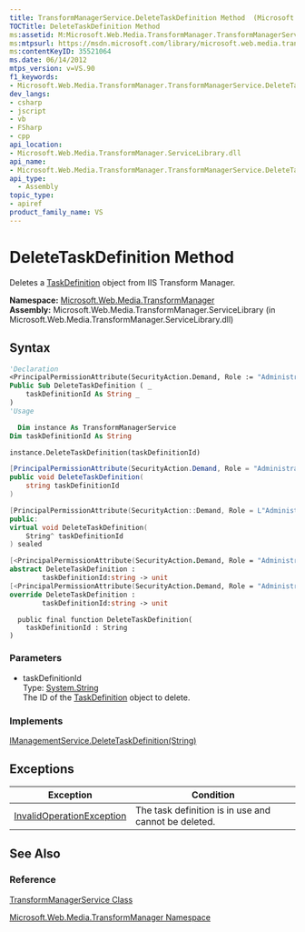 ```yaml
---
title: TransformManagerService.DeleteTaskDefinition Method  (Microsoft.Web.Media.TransformManager)
TOCTitle: DeleteTaskDefinition Method
ms:assetid: M:Microsoft.Web.Media.TransformManager.TransformManagerService.DeleteTaskDefinition(System.String)
ms:mtpsurl: https://msdn.microsoft.com/library/microsoft.web.media.transformmanager.transformmanagerservice.deletetaskdefinition(v=VS.90)
ms:contentKeyID: 35521064
ms.date: 06/14/2012
mtps_version: v=VS.90
f1_keywords:
- Microsoft.Web.Media.TransformManager.TransformManagerService.DeleteTaskDefinition
dev_langs:
- csharp
- jscript
- vb
- FSharp
- cpp
api_location:
- Microsoft.Web.Media.TransformManager.ServiceLibrary.dll
api_name:
- Microsoft.Web.Media.TransformManager.TransformManagerService.DeleteTaskDefinition
api_type:
  - Assembly
topic_type:
- apiref
product_family_name: VS
---
```


# DeleteTaskDefinition Method

Deletes a [TaskDefinition](taskdefinition-class-microsoft-web-media-transformmanager.md) object from IIS Transform Manager.

**Namespace:**  [Microsoft.Web.Media.TransformManager](microsoft-web-media-transformmanager-namespace.md)  
**Assembly:**  Microsoft.Web.Media.TransformManager.ServiceLibrary (in Microsoft.Web.Media.TransformManager.ServiceLibrary.dll)

## Syntax

```vb
'Declaration
<PrincipalPermissionAttribute(SecurityAction.Demand, Role := "Administrators")> _
Public Sub DeleteTaskDefinition ( _
    taskDefinitionId As String _
)
'Usage

  Dim instance As TransformManagerService
Dim taskDefinitionId As String

instance.DeleteTaskDefinition(taskDefinitionId)
```

```csharp
[PrincipalPermissionAttribute(SecurityAction.Demand, Role = "Administrators")]
public void DeleteTaskDefinition(
    string taskDefinitionId
)
```

```cpp
[PrincipalPermissionAttribute(SecurityAction::Demand, Role = L"Administrators")]
public:
virtual void DeleteTaskDefinition(
    String^ taskDefinitionId
) sealed
```

``` fsharp
[<PrincipalPermissionAttribute(SecurityAction.Demand, Role = "Administrators")>]
abstract DeleteTaskDefinition : 
        taskDefinitionId:string -> unit 
[<PrincipalPermissionAttribute(SecurityAction.Demand, Role = "Administrators")>]
override DeleteTaskDefinition : 
        taskDefinitionId:string -> unit 
```

```jscript
  public final function DeleteTaskDefinition(
    taskDefinitionId : String
)
```

### Parameters

  - taskDefinitionId  
    Type: [System.String](https://msdn.microsoft.com/library/s1wwdcbf)  
    The ID of the [TaskDefinition](taskdefinition-class-microsoft-web-media-transformmanager.md) object to delete.  

### Implements

[IManagementService.DeleteTaskDefinition(String)](imanagementservice-deletetaskdefinition-method-microsoft-web-media-transformmanager.md)  

## Exceptions

|Exception|Condition|
|--- |--- |
|[InvalidOperationException](https://msdn.microsoft.com/library/2asft85a)|The task definition is in use and cannot be deleted.|

## See Also

### Reference

[TransformManagerService Class](transformmanagerservice-class-microsoft-web-media-transformmanager.md)

[Microsoft.Web.Media.TransformManager Namespace](microsoft-web-media-transformmanager-namespace.md)
